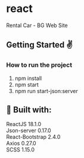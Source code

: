 # react
Rental Car - BG Web Site


<h2>Getting Started ✌️</h2>


<h3>How to run the project</h3>

1. npm install
2. npm start
3. npm run start-json:server


<h2>🔨 Built with:</h2>
ReactJS 18.1.0 <br>
Json-server 0.17.0 <br>
React-Bootstrap 2.4.0 <br>
Axios 0.27.0 <br>
SCSS 1.15.0

